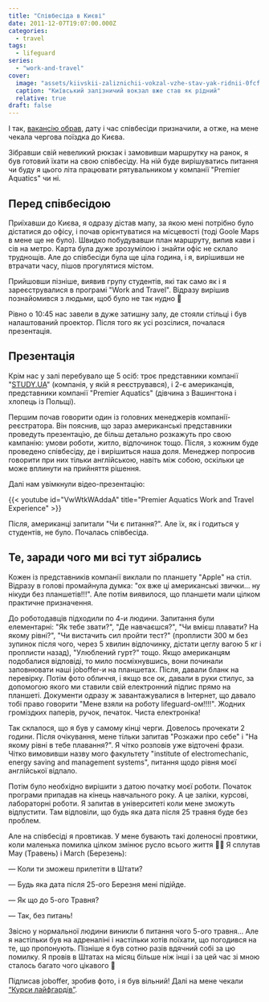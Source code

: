 ```yaml
---
title: "Співбесіда в Києві"
date: 2011-12-07T19:07:00.000Z
categories:
  - travel
tags:
  - lifeguard
series:
  - "work-and-travel"
cover:
  image: "assets/kiivskii-zaliznichii-vokzal-vzhe-stav-yak-ridnii-0fcf.jpg"
  caption: "Київський залізничий вокзал вже став як рідний"
  relative: true
draft: false
---
```


І так, [вакансію обрав](/posts/vibir-vakansii), дату і час співбесіди призначили, а отже, на мене чекала чергова поїздка до Києва.

Зібравши свій невеликий рюкзак і замовивши маршрутку на ранок, я був готовий їхати на свою співбесіду. На ній буде вирішуватись питання чи буду я цього літа працювати рятувальником у компанії "Premier Aquatics" чи ні.

## Перед співбесідою

Приїхавши до Києва, я одразу дістав мапу, за якою мені потрібно було дістатися до офісу, і почав орієнтуватися на місцевості (тоді Goole Maps в мене ще не було). Швидко побудувавши план маршруту, випив кави і сів на метро. Карта була дуже зрозумілою і знайти офіс не склало труднощів. Але до співбесіди була ще ціла година, і я, вирішивши не втрачати часу, пішов прогулятися містом.

Прийшовши пізніше, виявив групу студентів, які так само як і я зареєструвалися в програмі "Work and Travel". Відразу вирішив познайомився з людьми, щоб було не так нудно 🙂

Рівно о 10:45 нас завели в дуже затишну залу, де стояли стільці і був налаштований проектор. Після того як усі розсілися, почалася презентація.

## Презентація

Крім нас у залі перебувало ще 5 осіб: троє представники компанії "[STUDY.UA](http://STUDY.UA)" (компанія, у якій я реєструвався), і 2-є американців, представники компанії "Premier Aquatics" (дівчина з Вашингтона і хлопець із Польщі).

Першим почав говорити один із головних менеджерів компанії-реєстратора. Він пояснив, що зараз американські представники проведуть презентацію, де більш детально розкажуть про свою кампанію: умови роботи, житло, відпочинок тощо. Після, з кожним буде проведено співбесіду, де і вирішиться наша доля. Менеджер попросив говорити при них тільки англійською, навіть між собою, оскільки це може вплинути на прийняття рішення.

Далі нам увімкнули відео-презентацію:

{{< youtube id="VwWtkWAddaA" title="Premier Aquatics Work and Travel Experience" >}}

Після, американці запитали "Чи є питання?". Але їх, як і годиться у студентів, не було. Почалась співбесіда.

## Те, заради чого ми всі тут зібрались

Кожен із представників компанії виклали по планшету "Apple" на стіл. Відразу в голові промайнула думка: "ох вже ці американські звички... ну нікуди без планшетів!!!". Але потім виявилося, що планшети мали цілком практичне призначення.

До роботодавців підходили по 4-и людини. Запитання були елементарні: "Як тебе звати?", "Де навчаєшся?", "Чи вмієш плавати? На якому рівні?", "Чи вистачить сил пройти тест?" (проплисти 300 м без зупинок після чого, через 5 хвилин відпочинку, дістати цеглу вагою 5 кг і проплисти назад), "Улюблений гурт?" тощо. Якщо американцям подобалися відповіді, то мило посміхнувшись, вони починали заповнювати наші joboffer-и на планшетах. Після, давали бланк на перевірку. Потім фото обличчя, і якщо все ок, давали в руки стилус, за допомогою якого ми ставили свій електронний підпис прямо на планшеті. Документи одразу ж завантажувалися в Інтернет, що давало тобі право говорити "Мене взяли на роботу lifeguard-ом!!!!". Жодних громіздких паперів, ручок, печаток. Чиста електроніка!

Так склалося, що я був у самому кінці черги. Довелось прочекати 2 години. Після очікування, мене тільки запитав "Розкажи про себе" і "На якому рівні в тебе плавання?". Я чітко розповів уже відточені фрази. Чітко вимовивши назву мого факультету "institute of electromechanic, energy saving and management systems", питання щодо рівня моєї англійської відпало.

Потім було необхідно вирішити з датою початку моєї роботи. Початок програми припадав на кінець навчального року. А це заліки, курсові, лабораторні роботи. Я запитав в університеті коли мене зможуть відпустити. Там відповіли, що будь яка дата після 25 травня буде без проблем.

Але на співбесіді я провтикав. У мене бувають такі доленосні провтики, коли маленька помилка цілком змінює русло всього життя 🤦‍♂️ Я сплутав May (Травень) і March (Березень):

— Коли ти зможеш прилетіти в Штати?

— Будь яка дата після 25-ого Березня мені підійде.

— Як що до 5-ого Травня?

— Так, без питань!

Звісно у нормальної людини виникли б питання чого 5-ого травня… Але я настільки був на адреналіні і настільки хотів поїхати, що погодився на те, що пропонують. Пізніше я був сотню разів вдячний собі за цю помилку. Я провів в Штатах на місяц більше ніж інші і за цей час зі мною сталось багато чого цікавого 🙂

Підписав joboffer, зробив фото, і я був вільний! Далі на мене чекали [“Курси лайфгардів”](/posts/trenig-ryatuvalnikiv-den-1-pochkatok).
